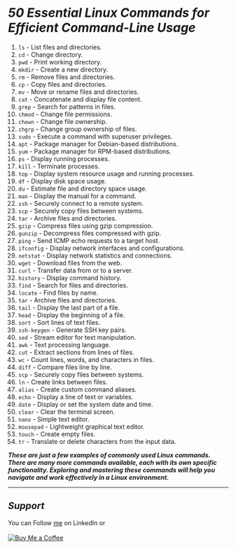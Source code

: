 # ***50 Essential Linux Commands for Efficient Command-Line Usage***

1. `ls` - List files and directories.
2. `cd` - Change directory.
3. `pwd` - Print working directory.
4. `mkdir` - Create a new directory.
5. `rm` - Remove files and directories.
6. `cp` - Copy files and directories.
7. `mv` - Move or rename files and directories.
8. `cat` - Concatenate and display file content.
9. `grep` - Search for patterns in files.
10. `chmod` - Change file permissions.
11. `chown` - Change file ownership.
12. `chgrp` - Change group ownership of files.
13. `sudo` - Execute a command with superuser privileges.
14. `apt` - Package manager for Debian-based distributions.
15. `yum` - Package manager for RPM-based distributions.
16. `ps` - Display running processes.
17. `kill` - Terminate processes.
18. `top` - Display system resource usage and running processes.
19. `df` - Display disk space usage.
20. `du` - Estimate file and directory space usage.
21. `man` - Display the manual for a command.
22. `ssh` - Securely connect to a remote system.
23. `scp` - Securely copy files between systems.
24. `tar` - Archive files and directories.
25. `gzip` - Compress files using gzip compression.
26. `gunzip` - Decompress files compressed with gzip.
27. `ping` - Send ICMP echo requests to a target host.
28. `ifconfig` - Display network interfaces and configurations.
29. `netstat` - Display network statistics and connections.
30. `wget` - Download files from the web.
31. `curl` - Transfer data from or to a server.
32. `history` - Display command history.
33. `find` - Search for files and directories.
34. `locate` - Find files by name.
35. `tar` - Archive files and directories.
36. `tail` - Display the last part of a file.
37. `head` - Display the beginning of a file.
38. `sort` - Sort lines of text files.
39. `ssh-keygen` - Generate SSH key pairs.
40. `sed` - Stream editor for text manipulation.
41. `awk` - Text processing language.
42. `cut` - Extract sections from lines of files.
43. `wc` - Count lines, words, and characters in files.
44. `diff` - Compare files line by line.
45. `scp` - Securely copy files between systems.
46. `ln` - Create links between files.
47. `alias` - Create custom command aliases.
48. `echo` - Display a line of text or variables.
49. `date` - Display or set the system date and time.
50. `clear` - Clear the terminal screen.
51. `nano` - Simple text editor.
52. `mousepad` - Lightweight graphical text editor.
53. `touch` - Create empty files.
54. `tr` - Translate or delete characters from the input data.

***These are just a few examples of commonly used Linux commands. There are many more commands available, each with its own specific functionality. Exploring and mastering these commands will help you navigate and work effectively in a Linux environment.***

----
## ***Support***
You can Follow [me](https://www.linkedin.com/in/bhavesh-pardhi-/) on LinkedIn or
<br><br>[![Buy Me a Coffee](https://img.shields.io/badge/Buy%20Me%20a%20Coffee-Support-orange?style=for-the-badge&logo=buy-me-a-coffee)](https://www.buymeacoffee.com/bhaveshpardhi)
